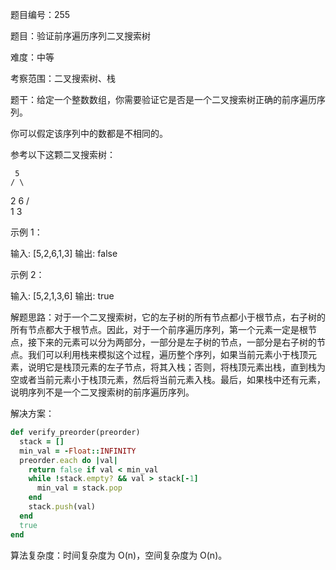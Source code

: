 题目编号：255

题目：验证前序遍历序列二叉搜索树

难度：中等

考察范围：二叉搜索树、栈

题干：给定一个整数数组，你需要验证它是否是一个二叉搜索树正确的前序遍历序列。

你可以假定该序列中的数都是不相同的。

参考以下这颗二叉搜索树：

     5
    / \
   2   6
  / \
 1   3

示例 1：

输入: [5,2,6,1,3]
输出: false

示例 2：

输入: [5,2,1,3,6]
输出: true

解题思路：对于一个二叉搜索树，它的左子树的所有节点都小于根节点，右子树的所有节点都大于根节点。因此，对于一个前序遍历序列，第一个元素一定是根节点，接下来的元素可以分为两部分，一部分是左子树的节点，一部分是右子树的节点。我们可以利用栈来模拟这个过程，遍历整个序列，如果当前元素小于栈顶元素，说明它是栈顶元素的左子节点，将其入栈；否则，将栈顶元素出栈，直到栈为空或者当前元素小于栈顶元素，然后将当前元素入栈。最后，如果栈中还有元素，说明序列不是一个二叉搜索树的前序遍历序列。

解决方案：

```ruby
def verify_preorder(preorder)
  stack = []
  min_val = -Float::INFINITY
  preorder.each do |val|
    return false if val < min_val
    while !stack.empty? && val > stack[-1]
      min_val = stack.pop
    end
    stack.push(val)
  end
  true
end
```

算法复杂度：时间复杂度为 O(n)，空间复杂度为 O(n)。